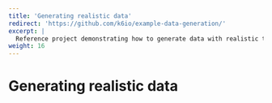 ```yaml
---
title: 'Generating realistic data'
redirect: 'https://github.com/k6io/example-data-generation/'
excerpt: |
  Reference project demonstrating how to generate data with realistic traits at runtime using faker.js
weight: 16
---
```


# Generating realistic data
